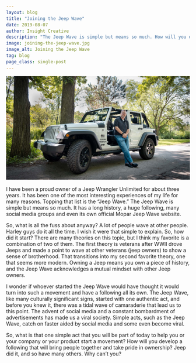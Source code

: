 ```yaml
---
layout: blog
title: "Joining the Jeep Wave"
date: 2019-08-07
author: Insight Creative
description: "The Jeep Wave is simple but means so much. How will you develop a following that will bring people together and take pride in ownership? Jeep did it, and so have many others. Why can’t you?"
image: joining-the-jeep-wave.jpg
image_alt: Joining the Jeep Wave
tag: blog
page_class: single-post
---
```


![Joining the Jeep Wave](joining-the-jeep-wave.jpg)

I have been a proud owner of a Jeep Wrangler Unlimited for about three years. It has been one of the most interesting experiences of my life for many reasons. Topping that list is the “Jeep Wave.” The Jeep Wave is simple but means so much. It has a long history, a huge following, many social media groups and even its own official Mopar Jeep Wave website.

So, what is all the fuss about anyway? A lot of people wave at other people. Harley guys do it all the time. I wish it were that simple to explain. So, how did it start? There are many theories on this topic, but I think my favorite is a combination of two of them. The first theory is veterans after WWII drove Jeeps and made a point to wave at other veterans (jeep owners) to show a sense of brotherhood. That transitions into my second favorite theory, one that seems more modern. Owning a Jeep means you own a piece of history, and the Jeep Wave acknowledges a mutual mindset with other Jeep owners.

I wonder if whoever started the Jeep Wave would have thought it would turn into such a movement and have a following all its own. The Jeep Wave, like many culturally significant signs, started with one authentic act, and before you knew it, there was a tidal wave of camaraderie that lead us to this point. The advent of social media and a constant bombardment of advertisements has made us a viral society. Simple acts, such as the Jeep Wave, catch on faster aided by social media and some even become viral.

So, what is that one simple act that you will be part of today to help you or your company or your product start a movement? How will you develop a following that will bring people together and take pride in ownership? Jeep did it, and so have many others. Why can’t you?
